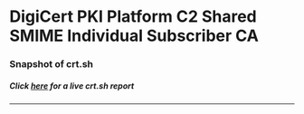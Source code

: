 # DigiCert PKI Platform C2 Shared SMIME Individual Subscriber CA
### Snapshot of crt.sh
##### Click [here](https://crt.sh/?q=66643CFFD4F9ED628455E5AE82B626CB75AB116E9F429900DE05C50CAAAB9AD7) for a live crt.sh report

---
